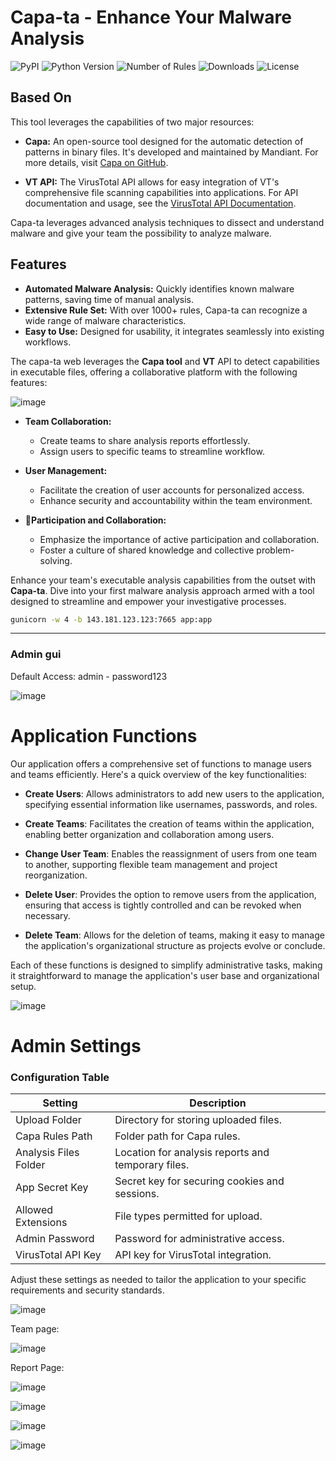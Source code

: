 # Capa-ta - Enhance Your Malware Analysis

![PyPI](https://img.shields.io/pypi/v/capa-ta)
![Python Version](https://img.shields.io/badge/python-3.6+-blue.svg)
![Number of Rules](https://img.shields.io/badge/rules-1000+-brightgreen)
![Downloads](https://img.shields.io/github/downloads/andreisss/capa-ta/total.svg)
![License](https://img.shields.io/github/license/andreisss/capa-ta)

## Based On

This tool leverages the capabilities of two major resources:

- **Capa:** An open-source tool designed for the automatic detection of patterns in binary files. It's developed and maintained by Mandiant. For more details, visit [Capa on GitHub](https://github.com/mandiant/capa).

- **VT API:** The VirusTotal API allows for easy integration of VT's comprehensive file scanning capabilities into applications. For API documentation and usage, see the [VirusTotal API Documentation](https://docs.virustotal.com/).

Capa-ta leverages advanced analysis techniques to dissect and understand malware and give your team the possibility to analyze malware.


## Features

- **Automated Malware Analysis:** Quickly identifies known malware patterns, saving time of manual analysis.
- **Extensive Rule Set:** With over 1000+ rules, Capa-ta can recognize a wide range of malware characteristics.
- **Easy to Use:** Designed for usability, it integrates seamlessly into existing workflows.

The capa-ta web leverages the **Capa tool** and **VT** API to detect capabilities in executable files, offering a collaborative platform with the following features:

![image](https://github.com/andreisss/capa-ta/assets/10872139/45ee9a28-1e2b-4f10-b322-4cf39b9ec929)


- **Team Collaboration:** 
  - Create teams to share analysis reports effortlessly.
  - Assign users to specific teams to streamline workflow.

- **User Management:**
  - Facilitate the creation of user accounts for personalized access.
  - Enhance security and accountability within the team environment.

- **🚀Participation and Collaboration:**
  - Emphasize the importance of active participation and collaboration.
  - Foster a culture of shared knowledge and collective problem-solving.


Enhance your team's executable analysis capabilities from the outset with **Capa-ta**. Dive into your first malware analysis approach armed with a tool designed to streamline and empower your investigative processes.

```bash
gunicorn -w 4 -b 143.181.123.123:7665 app:app
```
----------------------------------------------------------------------------------------------------------------------------------------

### Admin gui

Default Access: admin - password123

![image](https://github.com/andreisss/capa-ta/assets/10872139/01a286e6-91ac-4e4a-8c6e-61d247dc4e5c)

# Application Functions

Our application offers a comprehensive set of functions to manage users and teams efficiently. Here's a quick overview of the key functionalities:

- **Create Users**: Allows administrators to add new users to the application, specifying essential information like usernames, passwords, and roles.

- **Create Teams**: Facilitates the creation of teams within the application, enabling better organization and collaboration among users.

- **Change User Team**: Enables the reassignment of users from one team to another, supporting flexible team management and project reorganization.

- **Delete User**: Provides the option to remove users from the application, ensuring that access is tightly controlled and can be revoked when necessary.

- **Delete Team**: Allows for the deletion of teams, making it easy to manage the application's organizational structure as projects evolve or conclude.

Each of these functions is designed to simplify administrative tasks, making it straightforward to manage the application's user base and organizational setup.


![image](https://github.com/andreisss/capa-ta/assets/10872139/fc308b42-abc7-41e6-af00-d1b9d0a14dcd)


# Admin Settings

### Configuration Table

<div align="center">

| Setting               | Description                                           |
|-----------------------|-------------------------------------------------------|
| Upload Folder         | Directory for storing uploaded files.                 |
| Capa Rules Path       | Folder path for Capa rules.                           |
| Analysis Files Folder | Location for analysis reports and temporary files.    |
| App Secret Key        | Secret key for securing cookies and sessions.         |
| Allowed Extensions    | File types permitted for upload.                      |
| Admin Password        | Password for administrative access.                   |
| VirusTotal API Key    | API key for VirusTotal integration.                   |

</div>

Adjust these settings as needed to tailor the application to your specific requirements and security standards.


![image](https://github.com/andreisss/capa-ta/assets/10872139/6473f466-15a8-4a58-ab2e-70ef66ef7295)

Team page:

![image](https://github.com/andreisss/capa-ta/assets/10872139/d615e4c7-25ed-4395-8d3c-c803e75acc90)

Report Page:

![image](https://github.com/andreisss/capa-ta/assets/10872139/98a5c8a7-f2c9-43a8-a119-b5fd6acaf32d)

![image](https://github.com/andreisss/capa-ta/assets/10872139/93c0e7b7-deef-4802-ab32-660bc11105b9)

![image](https://github.com/andreisss/capa-ta/assets/10872139/73a7e80b-e26d-46d5-95d4-0bcbb033bd5d)

![image](https://github.com/andreisss/capa-ta/assets/10872139/b34e68a7-4917-4212-a933-d7876e3657f8)


